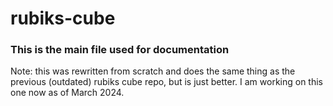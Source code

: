 # rubiks-cube

### This is the main file used for documentation

Note: this was rewritten from scratch and does the same thing as the previous (outdated) rubiks cube repo, but is just better. I am working on this one now as of March 2024.